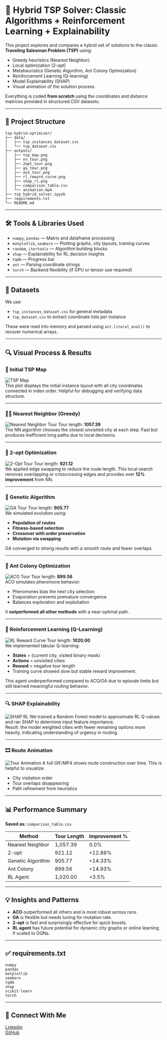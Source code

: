 # 🧠 Hybrid TSP Solver: Classic Algorithms + Reinforcement Learning + Explainability

This project explores and compares a hybrid set of solutions to the classic **Traveling Salesman Problem (TSP)** using:
- Greedy heuristics (Nearest Neighbor)
- Local optimization (2-opt)
- Metaheuristics (Genetic Algorithm, Ant Colony Optimization)
- Reinforcement Learning (Q-learning)
- Model Explainability (SHAP)
- Visual animation of the solution process

Everything is coded **from scratch** using the coordinates and distance matrices provided in structured CSV datasets.

---

## 📁 Project Structure

```
tsp-hybrid-optimizer/
├── data/
│   ├── tsp_instances_dataset.csv
│   └── tsp_dataset.csv
├── outputs/
│   ├── tsp_map.png
│   ├── nn_tour.png
│   ├── 2opt_tour.png
│   ├── ga_tour.png
│   ├── aco_tour.png
│   ├── rl_reward_curve.png
│   ├── shap_rl.png
│   ├── comparison_table.csv
│   └── animation.mp4
├── tsp_hybrid_solver.ipynb
├── requirements.txt
└── README.md
```

---

## 🛠️ Tools & Libraries Used

- `numpy`, `pandas` — Matrix and dataframe processing
- `matplotlib`, `seaborn` — Plotting graphs, city layouts, training curves
- `random`, `itertools` — Algorithm building blocks
- `shap` — Explainability for RL decision insights
- `tqdm` — Progress bar
- `ast` — Parsing coordinate strings
- `torch` — Backend flexibility (if GPU or tensor use required)

---

## 📌 Datasets

We use:
- `tsp_instances_dataset.csv` for general metadata
- `tsp_dataset.csv` to extract coordinate lists per instance

These were read into memory and parsed using `ast.literal_eval()` to recover numerical arrays.

---

## 🔍 Visual Process & Results

### 📍 Initial TSP Map  
![TSP Map](outputs/tsp_map.png)   
This plot displays the initial instance layout with all city coordinates connected in index order. Helpful for debugging and verifying data structure.

---

### 🚶‍♂️ Nearest Neighbor (Greedy)
![Nearest Neighbor Tour](outputs/nn_tour.png)
Tour length: **1057.39**  
The NN algorithm chooses the closest unvisited city at each step. Fast but produces inefficient long paths due to local decisions.

---

### 🔁 2-opt Optimization
![2-Opt Tour](outputs/2opt_tour.png)
Tour length: **921.12**  
We applied edge swapping to reduce the route length. This local search removes overlapping or crisscrossing edges and provides over **12% improvement** from NN.

---

### 🧬 Genetic Algorithm
![GA Tour](outputs/ga_tour.png)
Tour length: **905.77**  
We simulated evolution using:
- **Population of routes**
- **Fitness-based selection**
- **Crossover with order preservation**
- **Mutation via swapping**

GA converged to strong results with a smooth route and fewer overlaps.

---

### 🐜 Ant Colony Optimization
![ACO Tour](outputs/aco_tour.png)
Tour length: **899.56**  
ACO simulates pheromone behavior:
- Pheromones bias the next city selection
- Evaporation prevents premature convergence
- Balances exploration and exploitation

It **outperformed all other methods** with a near-optimal path.

---

### 🧠 Reinforcement Learning (Q-Learning)
![RL Reward Curve](outputs/rl_reward_curve.png)
Tour length: **1020.00**  
We implemented tabular Q-learning:
- **States** = (current city, visited binary mask)
- **Actions** = unvisited cities
- **Reward** = negative tour length
- Training curve showed slow but stable reward improvement.

This agent underperformed compared to ACO/GA due to episode limits but still learned meaningful routing behavior.

---

### 🔍 SHAP Explainability
![SHAP RL](outputs/shap_feature_importance.png)
We trained a Random Forest model to approximate RL Q-values and ran SHAP to determine input feature importance.  
Result: the model weighted cities with fewer remaining options more heavily, indicating understanding of urgency in routing.

---

### 🎞️ Route Animation
![Tour Animation](outputs/animation.gif)
A full GIF/MP4 shows route construction over time. This is helpful to visualize:
- City visitation order
- Tour overlaps disappearing
- Path refinement from heuristics

---

## 📊 Performance Summary

**Saved as:** `comparison_table.csv`

| Method              | Tour Length | Improvement % |
|---------------------|-------------|----------------|
| Nearest Neighbor    | 1,057.39    | 0.0%           |
| 2-opt               | 921.12      | +12.88%        |
| Genetic Algorithm   | 905.77      | +14.33%        |
| Ant Colony          | 899.56      | +14.93%        |
| RL Agent            | 1,020.00    | +3.5%          |

---

## 💡 Insights and Patterns

- **ACO** outperformed all others and is most robust across runs.
- **GA** is flexible but needs tuning for mutation rate.
- **2-opt** is fast and surprisingly effective for quick boosts.
- **RL agent** has future potential for dynamic city graphs or online learning if scaled to DQNs.

---

## ✅ requirements.txt

```
numpy
pandas
matplotlib
seaborn
tqdm
shap
scikit-learn
torch
```

---

## 🔗 Connect With Me

[Linkedin](https://www.linkedin.com/in/alexus-glass-248061237)  
[GitHub](https://github.com/lexusimni)
